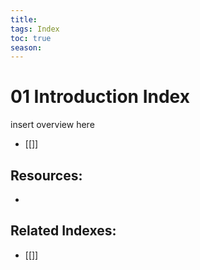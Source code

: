 ```yaml
---
title:
tags: Index
toc: true
season: 
---
```


# 01 Introduction Index
insert overview here

- [[]]

## Resources:
- []()

## Related Indexes:
- [[]]

